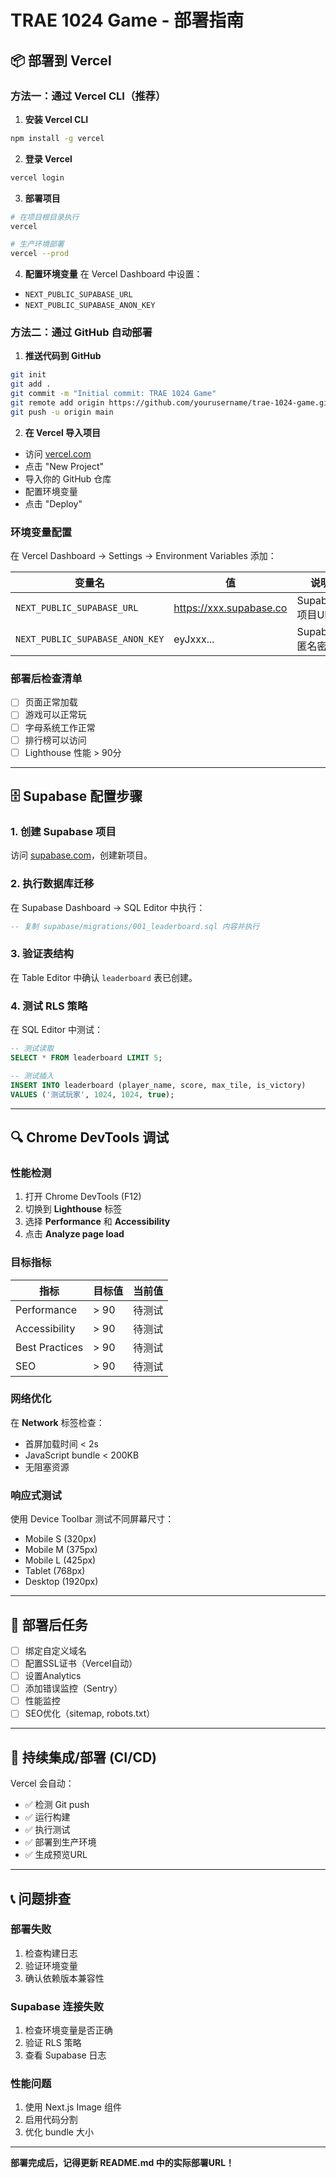 # TRAE 1024 Game - 部署指南

## 📦 部署到 Vercel

### 方法一：通过 Vercel CLI（推荐）

1. **安装 Vercel CLI**
```bash
npm install -g vercel
```

2. **登录 Vercel**
```bash
vercel login
```

3. **部署项目**
```bash
# 在项目根目录执行
vercel

# 生产环境部署
vercel --prod
```

4. **配置环境变量**
在 Vercel Dashboard 中设置：
- `NEXT_PUBLIC_SUPABASE_URL`
- `NEXT_PUBLIC_SUPABASE_ANON_KEY`

### 方法二：通过 GitHub 自动部署

1. **推送代码到 GitHub**
```bash
git init
git add .
git commit -m "Initial commit: TRAE 1024 Game"
git remote add origin https://github.com/yourusername/trae-1024-game.git
git push -u origin main
```

2. **在 Vercel 导入项目**
- 访问 [vercel.com](https://vercel.com)
- 点击 "New Project"
- 导入你的 GitHub 仓库
- 配置环境变量
- 点击 "Deploy"

### 环境变量配置

在 Vercel Dashboard → Settings → Environment Variables 添加：

| 变量名 | 值 | 说明 |
|--------|-----|------|
| `NEXT_PUBLIC_SUPABASE_URL` | https://xxx.supabase.co | Supabase项目URL |
| `NEXT_PUBLIC_SUPABASE_ANON_KEY` | eyJxxx... | Supabase匿名密钥 |

### 部署后检查清单

- [ ] 页面正常加载
- [ ] 游戏可以正常玩
- [ ] 字母系统工作正常
- [ ] 排行榜可以访问
- [ ] Lighthouse 性能 > 90分

---

## 🗄️ Supabase 配置步骤

### 1. 创建 Supabase 项目

访问 [supabase.com](https://supabase.com)，创建新项目。

### 2. 执行数据库迁移

在 Supabase Dashboard → SQL Editor 中执行：

```sql
-- 复制 supabase/migrations/001_leaderboard.sql 内容并执行
```

### 3. 验证表结构

在 Table Editor 中确认 `leaderboard` 表已创建。

### 4. 测试 RLS 策略

在 SQL Editor 中测试：

```sql
-- 测试读取
SELECT * FROM leaderboard LIMIT 5;

-- 测试插入
INSERT INTO leaderboard (player_name, score, max_tile, is_victory)
VALUES ('测试玩家', 1024, 1024, true);
```

---

## 🔍 Chrome DevTools 调试

### 性能检测

1. 打开 Chrome DevTools (F12)
2. 切换到 **Lighthouse** 标签
3. 选择 **Performance** 和 **Accessibility**
4. 点击 **Analyze page load**

### 目标指标

| 指标 | 目标值 | 当前值 |
|------|--------|--------|
| Performance | > 90 | 待测试 |
| Accessibility | > 90 | 待测试 |
| Best Practices | > 90 | 待测试 |
| SEO | > 90 | 待测试 |

### 网络优化

在 **Network** 标签检查：
- 首屏加载时间 < 2s
- JavaScript bundle < 200KB
- 无阻塞资源

### 响应式测试

使用 Device Toolbar 测试不同屏幕尺寸：
- Mobile S (320px)
- Mobile M (375px)
- Mobile L (425px)
- Tablet (768px)
- Desktop (1920px)

---

## 📝 部署后任务

- [ ] 绑定自定义域名
- [ ] 配置SSL证书（Vercel自动）
- [ ] 设置Analytics
- [ ] 添加错误监控（Sentry）
- [ ] 性能监控
- [ ] SEO优化（sitemap, robots.txt）

---

## 🚀 持续集成/部署 (CI/CD)

Vercel 会自动：
- ✅ 检测 Git push
- ✅ 运行构建
- ✅ 执行测试
- ✅ 部署到生产环境
- ✅ 生成预览URL

---

## 📞 问题排查

### 部署失败

1. 检查构建日志
2. 验证环境变量
3. 确认依赖版本兼容性

### Supabase 连接失败

1. 检查环境变量是否正确
2. 验证 RLS 策略
3. 查看 Supabase 日志

### 性能问题

1. 使用 Next.js Image 组件
2. 启用代码分割
3. 优化 bundle 大小

---

**部署完成后，记得更新 README.md 中的实际部署URL！**
